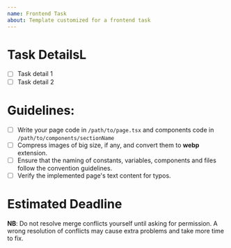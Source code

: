 ```yaml
---
name: Frontend Task
about: Template customized for a frontend task
---
```


# Task DetailsL
- [ ] Task detail 1
- [ ] Task detail 2

# Guidelines:
- [ ] Write your page code in `/path/to/page.tsx` and components code in `/path/to/components/sectionName`
- [ ] Compress images of big size, if any, and convert them to **webp** extension.
- [ ] Ensure that the naming of constants, variables, components and files follow the convention guidelines.
- [ ] Verify the implemented page's text content for typos.

# Estimated Deadline

**NB**: Do not resolve merge conflicts yourself until asking for permission. A wrong resolution of conflicts may cause extra problems and take more time to fix.

